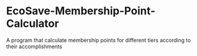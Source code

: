 # EcoSave-Membership-Point-Calculator
A program that calculate membership points for different tiers according to their accomplishments
